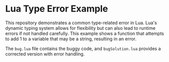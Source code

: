 # Lua Type Error Example

This repository demonstrates a common type-related error in Lua.  Lua's dynamic typing system allows for flexibility but can also lead to runtime errors if not handled carefully.  This example shows a function that attempts to add 1 to a variable that may be a string, resulting in an error.

The `bug.lua` file contains the buggy code, and `bugSolution.lua` provides a corrected version with error handling. 